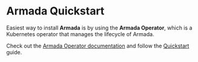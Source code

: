 # Armada Quickstart

Easiest way to install **Armada** is by using the **Armada Operator**, which is a Kubernetes operator that manages the lifecycle of Armada.

Check out the [Armada Operator documentation](https://github.com/armadaproject/armada-operator) and follow the [Quickstart](https://github.com/armadaproject/armada-operator?tab=readme-ov-file#quickstart) guide.
